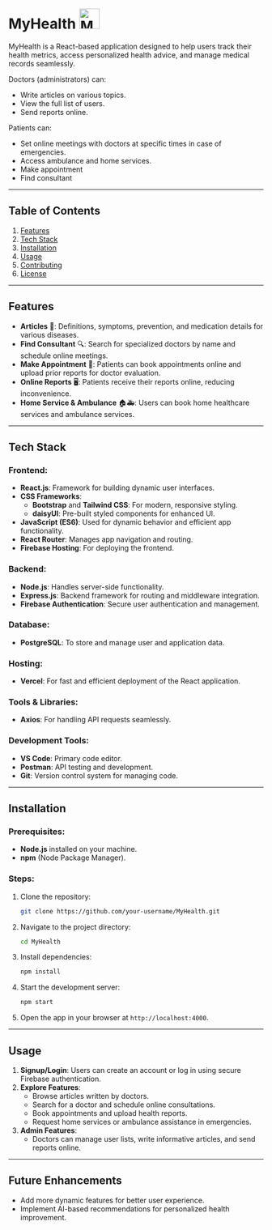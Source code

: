 
# **MyHealth** <img src="https://github.com/user-attachments/assets/a4cd779c-48b7-4255-bc45-131e3928ec75" alt="MyHealth Icon" width="40" height="40">

MyHealth is a React-based application designed to help users track their health metrics, access personalized health advice, and manage medical records seamlessly. 

Doctors (administrators) can:
- Write articles on various topics.
- View the full list of users.
- Send reports online.
  
Patients can:
- Set online meetings with doctors at specific times in case of emergencies.
- Access ambulance and home services.
- Make appointment
- Find consultant
---

## **Table of Contents**
1. [Features](#features)
2. [Tech Stack](#tech-stack)
3. [Installation](#installation)
4. [Usage](#usage)
5. [Contributing](#contributing)
6. [License](#license)

---
## **Features**
- **Articles** 📖: Definitions, symptoms, prevention, and medication details for various diseases.
- **Find Consultant** 🔍: Search for specialized doctors by name and schedule online meetings.
- **Make Appointment** 📅: Patients can book appointments online and upload prior reports for doctor evaluation.
- **Online Reports** 🖥️: Patients receive their reports online, reducing inconvenience.
- **Home Service & Ambulance** 🏠🚑: Users can book home healthcare services and ambulance services.
---

## **Tech Stack**

### **Frontend:**
- **React.js**: Framework for building dynamic user interfaces.
- **CSS Frameworks**:
  - **Bootstrap** and **Tailwind CSS**: For modern, responsive styling.
  - **daisyUI**: Pre-built styled components for enhanced UI.
- **JavaScript (ES6)**: Used for dynamic behavior and efficient app functionality.
- **React Router**: Manages app navigation and routing.
- **Firebase Hosting**: For deploying the frontend.

### **Backend:**
- **Node.js**: Handles server-side functionality.
- **Express.js**: Backend framework for routing and middleware integration.
- **Firebase Authentication**: Secure user authentication and management.

### **Database:**
- **PostgreSQL**: To store and manage user and application data.

### **Hosting:**
- **Vercel**: For fast and efficient deployment of the React application.

### **Tools & Libraries:**
- **Axios**: For handling API requests seamlessly.

### **Development Tools:**
- **VS Code**: Primary code editor.
- **Postman**: API testing and development.
- **Git**: Version control system for managing code.

---

## **Installation**

### **Prerequisites:**
- **Node.js** installed on your machine.
- **npm** (Node Package Manager).

### **Steps:**
1. Clone the repository:
   ```bash
   git clone https://github.com/your-username/MyHealth.git
   ```
2. Navigate to the project directory:
   ```bash
   cd MyHealth
   ```
3. Install dependencies:
   ```bash
   npm install
   ```
4. Start the development server:
   ```bash
   npm start
   ```
5. Open the app in your browser at `http://localhost:4000`.

---
## **Usage**
1. **Signup/Login**: Users can create an account or log in using secure Firebase authentication.
2. **Explore Features**:
   - Browse articles written by doctors.
   - Search for a doctor and schedule online consultations.
   - Book appointments and upload health reports.
   - Request home services or ambulance assistance in emergencies.
3. **Admin Features**:
   - Doctors can manage user lists, write informative articles, and send reports online.

---
## **Future Enhancements**
- Add more dynamic features for better user experience.
- Implement AI-based recommendations for personalized health improvement.
